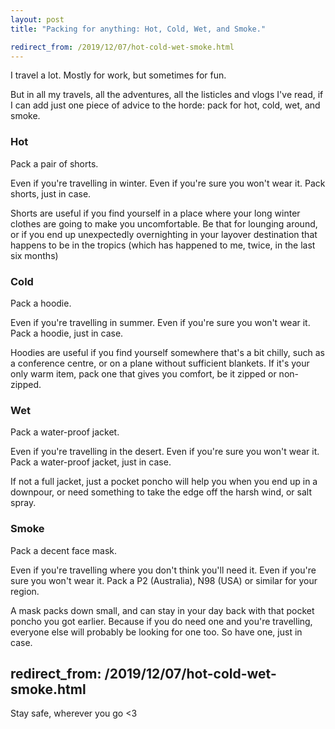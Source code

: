 ```yaml
---
layout: post
title: "Packing for anything: Hot, Cold, Wet, and Smoke."

redirect_from: /2019/12/07/hot-cold-wet-smoke.html
---
```



I travel a lot. Mostly for work, but sometimes for fun. 

But in all my travels, all the adventures, all the listicles and vlogs I've read, if I can add just one piece of advice to the horde: pack for hot, cold, wet, and smoke. 

### Hot

Pack a pair of shorts. 

Even if you're travelling in winter. Even if you're sure you won't wear it. Pack shorts, just in case. 

Shorts are useful if you find yourself in a place where your long winter clothes are going to make you uncomfortable. Be that for lounging around, or if you end up unexpectedly overnighting in your layover destination that happens to be in the tropics (which has happened to me, twice, in the last six months)

### Cold

Pack a hoodie. 

Even if you're travelling in summer. Even if you're sure you won't wear it. Pack a hoodie, just in case. 

Hoodies are useful if you find yourself somewhere that's a bit chilly, such as a conference centre, or on a plane without sufficient blankets. If it's your only warm item, pack one that gives you comfort, be it zipped or non-zipped. 

### Wet

Pack a water-proof jacket.

Even if you're travelling in the desert. Even if you're sure you won't wear it. Pack a water-proof jacket, just in case. 

If not a full jacket, just a pocket poncho will help you when you end up in a downpour, or need something to take the edge off the harsh wind, or salt spray. 

### Smoke

Pack a decent face mask. 

Even if you're travelling where you don't think you'll need it. Even if you're sure you won't wear it. Pack a P2 (Australia), N98 (USA) or similar for your region. 

A mask packs down small, and can stay in your day back with that pocket poncho you got earlier.  Because if you do need one and you're travelling, everyone else will probably be looking for one too. So have one, just in case. 


redirect_from: /2019/12/07/hot-cold-wet-smoke.html
---


Stay safe, wherever you go <3
